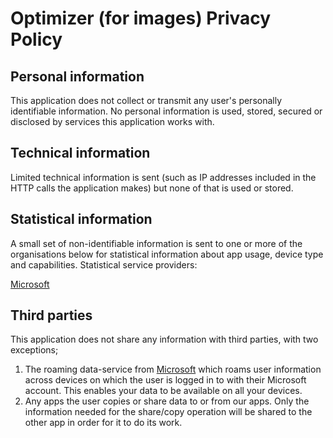 # Optimizer (for images) Privacy Policy 

## Personal information
This application does not collect or transmit any user's personally identifiable information. No personal information is used, stored, secured or disclosed by services this application works with. 

## Technical information
Limited technical information is sent (such as IP addresses included in the HTTP calls the application makes) but none of that is used or stored.

## Statistical information
A small set of non-identifiable information is sent to one or more of the organisations below for statistical information about app usage, device type and capabilities. Statistical service providers:

[Microsoft](http://www.microsoft.com)

## Third parties
This application does not share any information with third parties, with two exceptions;

1. The roaming data-service from [Microsoft](http://www.microsoft.com) which roams user information across devices on which the user is logged in to with their Microsoft account. This enables your data to be available on all your devices.
2. Any apps the user copies or share data to or from our apps. Only the information needed for the share/copy operation will be shared to the other app in order for it to do its work.
